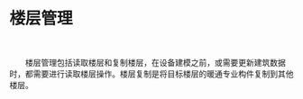 

# 楼层管理
<br/>

&emsp;&emsp;楼层管理包括读取楼层和复制楼层，在设备建模之前，或需要更新建筑数据时，都需要进行读取楼层操作。楼层复制是将目标楼层的暖通专业构件复制到其他楼层。